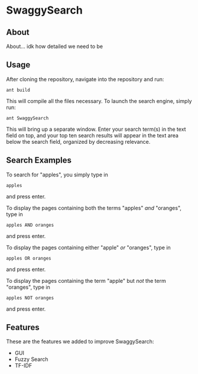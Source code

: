 # SwaggySearch

## About

About... idk how detailed we need to be


## Usage

After cloning the repository, navigate into the repository and run:

```
ant build
```
This will compile all the files necessary. To launch the search engine, simply run:

```
ant SwaggySearch
```
This will bring up a separate window. Enter your search term(s) in the text field on top, and your top ten search results will appear in the text area below the search field, organized by decreasing relevance.

## Search Examples

To search for "apples", you simply type in 
```
apples
```
and press enter.


To display the pages containing both the terms "apples" *and* "oranges", type in
```
apples AND oranges
```
and press enter.


To display the pages containing either "apple" *or* "oranges", type in
```
apples OR oranges
```
and press enter.


To display the pages containing the term "apple" but *not* the term "oranges", type in
```
apples NOT oranges
```
and press enter.

## Features
These are the features we added to improve SwaggySearch:
* GUI
* Fuzzy Search
* TF-IDF